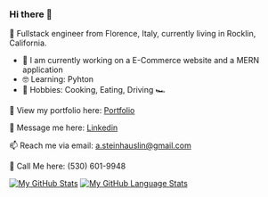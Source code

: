### Hi there 👋

:love_you_gesture: Fullstack engineer from Florence, Italy, currently living in Rocklin, California.
- :clap: I am currently working on a E-Commerce website and a MERN application
- :nerd_face: Learning: Pyhton
- :pizza: Hobbies: Cooking, Eating, Driving :racing_car:

👀 View my portfolio here: [Portfolio](https://www.alexandresteinhauslin.dev)

<!-- 📝 Check my resume out here: [Alex's Resume](drive.google.com) -->

💬 Message me here: [Linkedin](https://www.linkedin.com/in/alexandre-steinhauslin/)

📫 Reach me via email: [a.steinhauslin@gmail.com](mailto:a.steinhauslin@gmail.com)

📲 Call Me here: (530) 601-9948

[![My GitHub Stats](https://github-readme-stats.vercel.app/api/?username=Alisa1989&count_private=false&theme=tokyonight&showicons=true)]()
[![My GitHub Language Stats](https://github-readme-stats.vercel.app/api/top-langs?username=alisa1989&&layout=compact)]()
